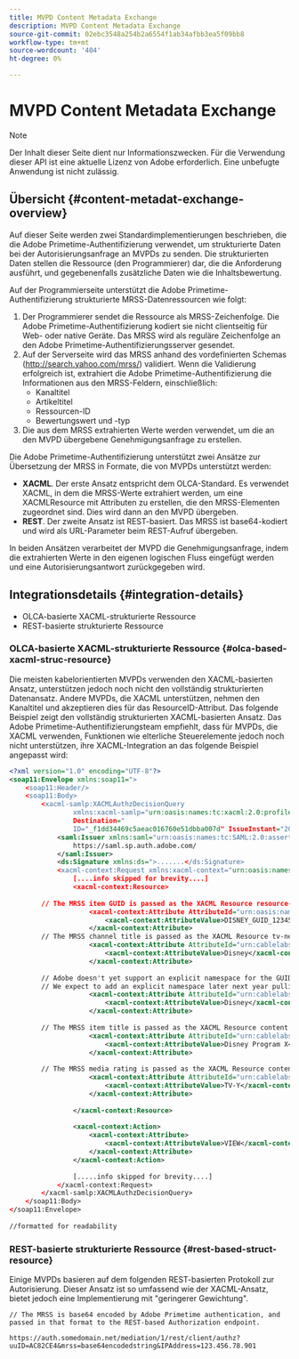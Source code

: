 ```yaml
---
title: MVPD Content Metadata Exchange
description: MVPD Content Metadata Exchange
source-git-commit: 02ebc3548a254b2a6554f1ab34afbb3ea5f09bb8
workflow-type: tm+mt
source-wordcount: '404'
ht-degree: 0%

---
```


# MVPD Content Metadata Exchange

>[!NOTE]
>
>Der Inhalt dieser Seite dient nur Informationszwecken. Für die Verwendung dieser API ist eine aktuelle Lizenz von Adobe erforderlich. Eine unbefugte Anwendung ist nicht zulässig.

## Übersicht {#content-metadat-exchange-overview}

Auf dieser Seite werden zwei Standardimplementierungen beschrieben, die die Adobe Primetime-Authentifizierung verwendet, um strukturierte Daten bei der Autorisierungsanfrage an MVPDs zu senden.  Die strukturierten Daten stellen die Ressource (den Programmierer) dar, die die Anforderung ausführt, und gegebenenfalls zusätzliche Daten wie die Inhaltsbewertung.

Auf der Programmierseite unterstützt die Adobe Primetime-Authentifizierung strukturierte MRSS-Datenressourcen wie folgt:

1. Der Programmierer sendet die Ressource als MRSS-Zeichenfolge. Die Adobe Primetime-Authentifizierung kodiert sie nicht clientseitig für Web- oder native Geräte. Das MRSS wird als reguläre Zeichenfolge an den Adobe Primetime-Authentifizierungsserver gesendet.
1. Auf der Serverseite wird das MRSS anhand des vordefinierten Schemas (http://search.yahoo.com/mrss/) validiert.  Wenn die Validierung erfolgreich ist, extrahiert die Adobe Primetime-Authentifizierung die Informationen aus den MRSS-Feldern, einschließlich:
   * Kanaltitel
   * Artikeltitel
   * Ressourcen-ID
   * Bewertungswert und -typ
1. Die aus dem MRSS extrahierten Werte werden verwendet, um die an den MVPD übergebene Genehmigungsanfrage zu erstellen.

Die Adobe Primetime-Authentifizierung unterstützt zwei Ansätze zur Übersetzung der MRSS in Formate, die von MVPDs unterstützt werden:

* **XACML**.  Der erste Ansatz entspricht dem OLCA-Standard.  Es verwendet XACML, in dem die MRSS-Werte extrahiert werden, um eine XACMLResource mit Attributen zu erstellen, die den MRSS-Elementen zugeordnet sind.  Dies wird dann an den MVPD übergeben.
* **REST**.  Der zweite Ansatz ist REST-basiert.  Das MRSS ist base64-kodiert und wird als URL-Parameter beim REST-Aufruf übergeben.

In beiden Ansätzen verarbeitet der MVPD die Genehmigungsanfrage, indem die extrahierten Werte in den eigenen logischen Fluss eingefügt werden und eine Autorisierungsantwort zurückgegeben wird.

## Integrationsdetails {#integration-details}

* OLCA-basierte XACML-strukturierte Ressource
* REST-basierte strukturierte Ressource

### OLCA-basierte XACML-strukturierte Ressource {#olca-based-xacml-struc-resource}

Die meisten kabelorientierten MVPDs verwenden den XACML-basierten Ansatz, unterstützen jedoch noch nicht den vollständig strukturierten Datenansatz.  Andere MVPDs, die XACML unterstützen, nehmen den Kanaltitel und akzeptieren dies für das ResourceID-Attribut. Das folgende Beispiel zeigt den vollständig strukturierten XACML-basierten Ansatz. Das Adobe Primetime-Authentifizierungsteam empfiehlt, dass für MVPDs, die XACML verwenden, Funktionen wie elterliche Steuerelemente jedoch noch nicht unterstützen, ihre XACML-Integration an das folgende Beispiel angepasst wird:

```XML
<?xml version="1.0" encoding="UTF-8"?>
<soap11:Envelope xmlns:soap11=">
    <soap11:Header/>
    <soap11:Body>
        <xacml-samlp:XACMLAuthzDecisionQuery
                xmlns:xacml-samlp="urn:oasis:names:tc:xacml:2.0:profile:saml2.0:v2:schema:protocol"
                Destination="
                ID="_f1dd34469c5aeac016760e51dbba007d" IssueInstant="2012-06-26T16:30:24.879Z" Version="2.0">
            <saml:Issuer xmlns:saml="urn:oasis:names:tc:SAML:2.0:assertion">
                https://saml.sp.auth.adobe.com/
            </saml:Issuer>
            <ds:Signature xmlns:ds=">.......</ds:Signature>
            <xacml-context:Request xmlns:xacml-context="urn:oasis:names:tc:xacml:2.0:context:schema:os">
                [....info skipped for brevity....]
                <xacml-context:Resource>
 
        // The MRSS item GUID is passed as the XACML Resource resource-id
                    <xacml-context:Attribute AttributeId="urn:oasis:names:tc:xacml:1.0:resource:resource-id">
                        <xacml-context:AttributeValue>DISNEY_GUID_12345</xacml-context:AttributeValue>
                    </xacml-context:Attribute>
        // The MRSS channel title is passed as the XACML Resource tv-network
                    <xacml-context:Attribute AttributeId="urn:cablelabs:ocla:1.0:attribute:content:tv-network">
                        <xacml-context:AttributeValue>Disney</xacml-context:AttributeValue>
                    </xacml-context:Attribute>
 
        // Adobe doesn't yet support an explicit namespace for the GUID, so we reuse the channel title as the GUID.  
        // We expect to add an explicit namespace later next year pulling it from the GUID scheme attribute.
                    <xacml-context:Attribute AttributeId="urn:cablelabs:ocla:1.0:attribute:content:id:namespace">
                        <xacml-context:AttributeValue>Disney</xacml-context:AttributeValue>
                    </xacml-context:Attribute>
 
        // The MRSS item title is passed as the XACML Resource content title
                    <xacml-context:Attribute AttributeId="urn:cablelabs:ocla:1.0:attribute:content:title">
                        <xacml-context:AttributeValue>Disney Program X</xacml-context:AttributeValue>
                    </xacml-context:Attribute>
 
        // The MRSS media rating is passed as the XACML Resource content rating 
                    <xacml-context:Attribute AttributeId="urn:cablelabs:ocla:1.0:attribute:content:rating:vchip">
                        <xacml-context:AttributeValue>TV-Y</xacml-context:AttributeValue>
                    </xacml-context:Attribute>
 
                </xacml-context:Resource>
 
                <xacml-context:Action>
                    <xacml-context:Attribute>
                        <xacml-context:AttributeValue>VIEW</xacml-context:AttributeValue>
                    </xacml-context:Attribute>
                </xacml-context:Action>
 
                [.....info skipped for brevity....]
            </xacml-context:Request>
        </xacml-samlp:XACMLAuthzDecisionQuery>
    </soap11:Body>
</soap11:Envelope>
 
//formatted for readability
```

### REST-basierte strukturierte Ressource {#rest-based-struct-resource}

Einige MVPDs basieren auf dem folgenden REST-basierten Protokoll zur Autorisierung. Dieser Ansatz ist so umfassend wie der XACML-Ansatz, bietet jedoch eine Implementierung mit &quot;geringerer Gewichtung&quot;.

`// The MRSS is base64 encoded by Adobe Primetime authentication, and passed in that format to the REST-based Authorization endpoint.`

`https://auth.somedomain.net/mediation/1/rest/client/authz?uuID=AC82CE4&mrss=base64encodedstring&IPAddress=123.456.78.901`

<!--
>[!RELATEDINFORMATION]
>* [User Metadata Exchange](/help/authentication/mvpd-user-metadata-exchng.md)
>* [Logout](/help/authentication/usecase-mvpd-logout.md)
>* [Programmer Integration Guide: Identifying Protected Resources](/help/authentication/identify-protected-resources.md)
>* [Programmer Integration Guide: User Metadata Exchange](/help/authentication/user-metadata.md)
-->
